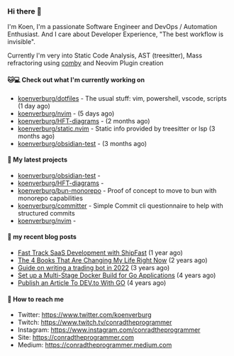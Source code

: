 ### Hi there 👋

I'm Koen, I'm a passionate Software Engineer and DevOps / Automation Enthusiast. And I care about Developer Experience, "The best workflow is invisible".

Currently I'm very into Static Code Analysis, AST (treesitter), Mass refractoring using [comby](https://comby.dev) and Neovim Plugin creation

#### 🐱💻  Check out what I'm currently working on

- [koenverburg/dotfiles](https://github.com/koenverburg/dotfiles) - The usual stuff: vim, powershell, vscode, scripts (1 day ago)
- [koenverburg/nvim](https://github.com/koenverburg/nvim) -  (5 days ago)
- [koenverburg/HFT-diagrams](https://github.com/koenverburg/HFT-diagrams) -  (2 months ago)
- [koenverburg/static.nvim](https://github.com/koenverburg/static.nvim) - Static info provided by treesitter or lsp (3 months ago)
- [koenverburg/obsidian-test](https://github.com/koenverburg/obsidian-test) -  (3 months ago)

#### 👀 My latest projects

- [koenverburg/obsidian-test](https://github.com/koenverburg/obsidian-test) - 
- [koenverburg/HFT-diagrams](https://github.com/koenverburg/HFT-diagrams) - 
- [koenverburg/bun-monorepo](https://github.com/koenverburg/bun-monorepo) - Proof of concept to move to bun with monorepo capabilities
- [koenverburg/committer](https://github.com/koenverburg/committer) - Simple Commit cli questionnaire to help with structured commits
- [koenverburg/nvim](https://github.com/koenverburg/nvim) - 

#### 📜 my recent blog posts

- [Fast Track SaaS Development with ShipFast](https://conradtheprogrammer.medium.com/unlocking-the-potential-of-shipfast-time-saving-benefits-for-your-saas-product-f617d16f68ed?source=rss-405b29f48feb------2) (1 year ago)
- [The 4 Books That Are Changing My Life Right Now](https://conradtheprogrammer.medium.com/the-4-books-that-are-changing-my-life-right-now-af4e6a793678?source=rss-405b29f48feb------2) (2 years ago)
- [Guide on writing a trading bot in 2022](https://conradtheprogrammer.medium.com/guide-on-writing-a-trading-bot-in-2022-56051df4e0ef?source=rss-405b29f48feb------2) (3 years ago)
- [Set up a Multi-Stage Docker Build for Go Applications](https://medium.com/codex/set-up-a-multi-stage-docker-build-for-go-applications-a37113791b4f?source=rss-405b29f48feb------2) (4 years ago)
- [Publish an Article To DEV.to With GO](https://conradtheprogrammer.medium.com/publish-an-article-to-dev-to-with-go-48f5f8a64aa6?source=rss-405b29f48feb------2) (4 years ago)

#### 📨 How to reach me

- Twitter: https://www.twitter.com/koenverburg
- Twitch: https://www.twitch.tv/conradtheprogrammer
- Instagram: https://www.instagram.com/conradtheprogrammer
- Site: https://conradtheprogrammer.com
- Medium: https://conradtheprogrammer.medium.com
